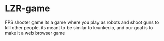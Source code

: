# LZR-game
FPS shooter game
its a game where you play as robots and shoot guns to kill other people.
its meant to be similar to krunker.io,
and our goal is to make it a web browser game
